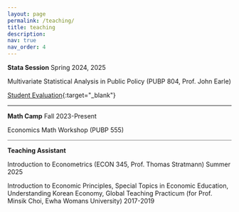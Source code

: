 ```yaml
---
layout: page
permalink: /teaching/
title: teaching
description:
nav: true
nav_order: 4
---
```


<strong>Stata Session</strong> Spring 2024, 2025

Multivariate Statistical Analysis in Public Policy (PUBP 804, Prof. John Earle)

[Student Evaluation](../assets/pdf/Eval_PUBP804_STATA_SPark.pdf){:target="_blank"}

<hr style="height:1.5px;border-width:1;color:gray;background-color:gray">

<strong>Math Camp</strong> Fall 2023-Present

Economics Math Workshop (PUBP 555)

<hr style="height:1.5px;border-width:1;color:gray;background-color:gray">

<strong>Teaching Assistant</strong>

Introduction to Econometrics (ECON 345, Prof. Thomas Stratmann) Summer 2025

Introduction to Economic Principles, Special Topics in Economic Education, Understanding Korean Economy, Global Teaching Practicum (for Prof. Minsik Choi, Ewha Womans University) 2017-2019
